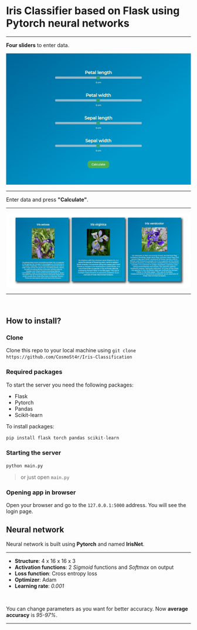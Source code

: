 # Iris Classifier based on Flask using Pytorch neural networks

__________

**Four sliders** to enter data.

![Homepage](https://github.com/CosmoSt4r/Iris-Classification/blob/master/readme/Homepage.jpg?raw=true)

__________

Enter data and press **"Calculate"**.

_________

![Iris-types](https://github.com/CosmoSt4r/Iris-Classification/blob/master/readme/Iris-types.jpg?raw=true)

_________

<br>

## How to install?



### Clone

Clone this repo to your local machine using `git clone https://github.com/CosmoSt4r/Iris-Classification`

### Required packages

To start the server you need the following packages: 

 - Flask
 - Pytorch
 - Pandas
 - Scikit-learn

To install packages:

```py
pip install flask torch pandas scikit-learn 
```

### Starting the server

```py
python main.py
```
> or just open `main.py`

### Opening app in browser

Open your browser and go to the `127.0.0.1:5000` address. You will see the login page.

## Neural network

Neural network is built using **Pytorch** and named **IrisNet**. 

______________________

- **Structure**: 4 x 16 x 16 x 3
- **Activation functions**: 2 _Sigmoid_ functions and _Softmax_ on output
- **Loss function**: Cross entropy loss
- **Optimizer**: Adam
- **Learning rate**: _0.001_

<br>

You can change parameters as you want for better accuracy. Now **average accuracy** is _95-97%_.

______________________
